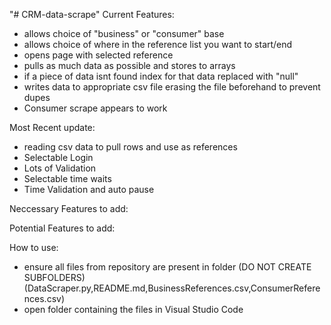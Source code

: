 "# CRM-data-scrape" 
Current Features:
- allows choice of "business" or "consumer" base
- allows choice of where in the reference list you want to start/end
- opens page with selected reference
- pulls as much data as possible and stores to arrays
- if a piece of data isnt found index for that data replaced with "null"
- writes data to appropriate csv file erasing the file beforehand to prevent dupes
- Consumer scrape appears to work

Most Recent update:
- reading csv data to pull rows and use as references
- Selectable Login
- Lots of Validation
- Selectable time waits
- Time Validation and auto pause

Neccessary Features to add:


Potential Features to add:

How to use:
- ensure all files from repository are present in folder (DO NOT CREATE SUBFOLDERS) (DataScraper.py,README.md,BusinessReferences.csv,ConsumerReferences.csv)
- open folder containing the files in Visual Studio Code



